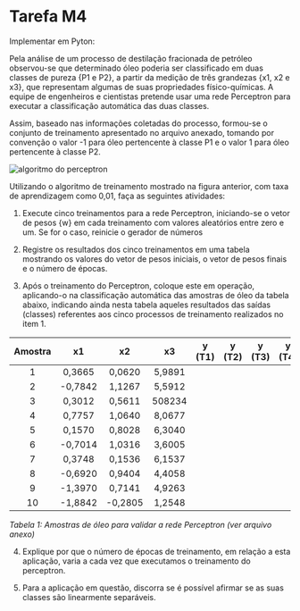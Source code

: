 # Tarefa M4

Implementar em Pyton:

Pela análise de um processo de destilação fracionada de petróleo observou-se que determinado óleo
poderia ser classificado em duas classes de pureza {P1 e P2}, a partir da medição de três grandezas
{x1, x2 e x3}, que representam algumas de suas propriedades físico-químicas. A equipe de
engenheiros e cientistas pretende usar uma rede Perceptron para executar a classificação automática
das duas classes. 

Assim, baseado nas informações coletadas do processo, formou-se o conjunto de treinamento
apresentado no arquivo anexado, tomando por convenção o valor -1 para óleo pertencente à classe
P1 e o valor 1 para óleo pertencente à classe P2.

![algoritmo do perceptron](https://raw.githubusercontent.com/wandersonfelipegp13/TE1M4E4-Tarefa/tree/master/src/info/algoritmo.png)

Utilizando o algoritmo de treinamento mostrado na figura anterior, com taxa de aprendizagem como
0,01, faça as seguintes atividades:

1. Execute cinco treinamentos para a rede Perceptron, iniciando-se o vetor de pesos {w} em cada
treinamento com valores aleatórios entre zero e um. Se for o caso, reinicie o gerador de números

2. Registre os resultados dos cinco treinamentos em uma tabela mostrando os valores do vetor de
pesos iniciais, o vetor de pesos finais e o número de épocas.

3. Após o treinamento do Perceptron, coloque este em operação, aplicando-o na classificação
automática das amostras de óleo da tabela abaixo, indicando ainda nesta tabela aqueles resultados
das saídas (classes) referentes aos cinco processos de treinamento realizados no item 1.

| Amostra |    x1   |    x2   |   x3   | y (T1) | y (T2) | y (T3) | y (T4) | y (T5) |
|:-------:|:-------:|:-------:|:------:|:------:|:------:|:------:|:------:|:------:|
|    1    |  0,3665 |  0,0620 | 5,9891 |        |        |        |        |        |
|    2    | -0,7842 |  1,1267 | 5,5912 |        |        |        |        |        |
|    3    |  0,3012 |  0,5611 | 508234 |        |        |        |        |        |
|    4    |  0,7757 |  1,0640 | 8,0677 |        |        |        |        |        |
|    5    |  0,1570 |  0,8028 | 6,3040 |        |        |        |        |        |
|    6    | -0,7014 |  1,0316 | 3,6005 |        |        |        |        |        |
|    7    |  0,3748 |  0,1536 | 6,1537 |        |        |        |        |        |
|    8    | -0,6920 |  0,9404 | 4,4058 |        |        |        |        |        |
|    9    | -1,3970 |  0,7141 | 4,9263 |        |        |        |        |        |
|    10   | -1,8842 | -0,2805 | 1,2548 |        |        |        |        |        |
*Tabela 1: Amostras de óleo para validar a rede Perceptron (ver arquivo anexo)*

4. Explique por que o número de épocas de treinamento, em relação a esta aplicação, varia a cada
vez que executamos o treinamento do perceptron.

5. Para a aplicação em questão, discorra se é possível afirmar se as suas classes são linearmente
separáveis.



